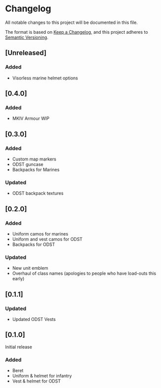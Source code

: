 # Changelog

All notable changes to this project will be documented in this file.

The format is based on [Keep a Changelog](https://keepachangelog.com/en/1.0.0/),
and this project adheres to [Semantic Versioning](https://semver.org/spec/v2.0.0.html).

## [Unreleased]
### Added
- Visorless marine helmet options

## [0.4.0]
### Added
- MKIV Armour WIP

## [0.3.0]
### Added
- Custom map markers
- ODST guncase
- Backpacks for Marines
### Updated
- ODST backpack textures

## [0.2.0]
### Added
- Uniform camos for marines
- Uniform and vest camos for ODST
- Backpacks for ODST
### Updated
- New unit emblem
- Overhaul of class names (apologies to people who have load-outs this early)

## [0.1.1]
### Updated
- Updated ODST Vests

## [0.1.0]
Initial release
### Added
- Beret
- Uniform & helmet for infantry
- Vest & helmet for ODST
